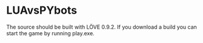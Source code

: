 # LUAvsPYbots
The source should be built with LÖVE 0.9.2.
If you download a build you can start the game by running play.exe.

